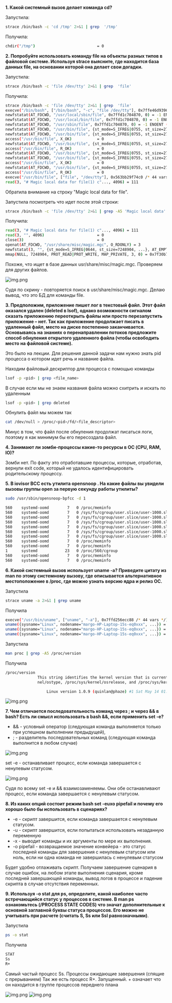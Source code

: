 **1. Какой системный вызов делает команда cd?**

Запустила:
```bash
strace /bin/bash -c 'cd /tmp' 2>&1 | grep  '/tmp'
```

Получила:
```bash
chdir("/tmp")                           = 0
```

**2. Попробуйте использовать команду file на объекты разных типов в файловой системе. Используя strace выясните, где находится база данных file, на основании которой она делает свои догадки.**

Запустила:
```bash
strace /bin/bash -c 'file /dev/tty' 2>&1 | grep  'file'
```

Получила:
```bash
strace /bin/bash -c 'file /dev/tty' 2>&1 | grep  'file'
execve("/bin/bash", ["/bin/bash", "-c", "file /dev/tty"], 0x7ffe46d93960 /* 44 vars */) = 0
newfstatat(AT_FDCWD, "/usr/local/sbin/file", 0x7ffd1c704870, 0) = -1 ENOENT (Нет такого файла или каталога)
newfstatat(AT_FDCWD, "/usr/local/bin/file", 0x7ffd1c704870, 0) = -1 ENOENT (Нет такого файла или каталога)
newfstatat(AT_FDCWD, "/usr/sbin/file", 0x7ffd1c704870, 0) = -1 ENOENT (Нет такого файла или каталога)
newfstatat(AT_FDCWD, "/usr/bin/file", {st_mode=S_IFREG|0755, st_size=27200, ...}, 0) = 0
newfstatat(AT_FDCWD, "/usr/bin/file", {st_mode=S_IFREG|0755, st_size=27200, ...}, 0) = 0
access("/usr/bin/file", X_OK)           = 0
newfstatat(AT_FDCWD, "/usr/bin/file", {st_mode=S_IFREG|0755, st_size=27200, ...}, 0) = 0
access("/usr/bin/file", R_OK)           = 0
newfstatat(AT_FDCWD, "/usr/bin/file", {st_mode=S_IFREG|0755, st_size=27200, ...}, 0) = 0
newfstatat(AT_FDCWD, "/usr/bin/file", {st_mode=S_IFREG|0755, st_size=27200, ...}, 0) = 0
access("/usr/bin/file", X_OK)           = 0
newfstatat(AT_FDCWD, "/usr/bin/file", {st_mode=S_IFREG|0755, st_size=27200, ...}, 0) = 0
access("/usr/bin/file", R_OK)           = 0
execve("/usr/bin/file", ["file", "/dev/tty"], 0x563bb29f74c0 /* 44 vars */) = 0
read(3, "# Magic local data for file(1) c"..., 4096) = 111
```

Обратила внимание на строку "Magic local data for file".

Запустила посмотреть что идет после этой строки:
```bash
strace /bin/bash -c 'file /dev/tty' 2>&1 | grep -A5 'Magic local data'
```

Получила:
```bash
read(3, "# Magic local data for file(1) c"..., 4096) = 111
read(3, "", 4096)                       = 0
close(3)                                = 0
openat(AT_FDCWD, "/usr/share/misc/magic.mgc", O_RDONLY) = 3
newfstatat(3, "", {st_mode=S_IFREG|0644, st_size=7248904, ...}, AT_EMPTY_PATH) = 0
mmap(NULL, 7248904, PROT_READ|PROT_WRITE, MAP_PRIVATE, 3, 0) = 0x7f30b772a000
```

Похоже, что ищет в базе данных usr/share/misc/magic.mgc. Проверяем для других файлов.

![img.png](files/img_23.png)

Судя по скрину - повторяется поиск в usr/share/misc/magic.mgc. Делаю вывод, что это БД для команды file.


**3. Предположим, приложение пишет лог в текстовый файл. Этот файл оказался удален (deleted в lsof), 
однако возможности сигналом сказать приложению переоткрыть файлы или просто перезапустить приложение – нет. 
Так как приложение продолжает писать в удаленный файл, место на диске постепенно заканчивается. 
Основываясь на знаниях о перенаправлении потоков предложите способ обнуления открытого удаленного файла 
(чтобы освободить место на файловой системе).**

Это было на лекции. Для решения данной задачи нам нужно знать pid процесса о котором идет речь и название файла.  

Находим файловый дескриптор для процесса c помощью команды
```bash
lsof -p <pid> | grep <file_name>
```

В случае если мы не знаем названия файла можно схитрить и искать по удаленным 

```bash
lsof -p <pid> | grep deleted
```

Обнулить файл мы можем так
```bash
cat /dev/null > /proc/<pid>/fd/<file_descriptor>
```

Минус в том, что файл после обнуления продолжат писаться логи, поэтому я как минимум бы его пересоздала 
файл.

**4. Занимают ли зомби-процессы какие-то ресурсы в ОС (CPU, RAM, IO)?**

Зомби нет. По факту это отработавшие процессы, которые, отработав, вернули exit code, 
который не удалось идентифицировать родительскому процессу.

**5. В iovisor BCC есть утилита opensnoop . На какие файлы вы увидели вызовы группы open за первую секунду работы утилиты?**

```bash
sudo /usr/sbin/opensnoop-bpfcc -d 1
```

```bash
560    systemd-oomd        7   0 /proc/meminfo
560    systemd-oomd        7   0 /sys/fs/cgroup/user.slice/user-1000.slice/user@1000.service/memory.pressure
560    systemd-oomd        7   0 /sys/fs/cgroup/user.slice/user-1000.slice/user@1000.service/memory.current
560    systemd-oomd        7   0 /sys/fs/cgroup/user.slice/user-1000.slice/user@1000.service/memory.min
560    systemd-oomd        7   0 /sys/fs/cgroup/user.slice/user-1000.slice/user@1000.service/memory.low
560    systemd-oomd        7   0 /sys/fs/cgroup/user.slice/user-1000.slice/user@1000.service/memory.swap.current
560    systemd-oomd        7   0 /sys/fs/cgroup/user.slice/user-1000.slice/user@1000.service/memory.stat
560    systemd-oomd        7   0 /proc/meminfo
560    systemd-oomd        7   0 /proc/meminfo
1      systemd            23   0 /proc/560/cgroup
560    systemd-oomd        7   0 /proc/meminfo
560    systemd-oomd        7   0 /proc/meminfo
```

**6. Какой системный вызов использует uname -a? Приведите цитату из man по этому системному вызову, 
где описывается альтернативное местоположение в /proc, где можно узнать версию ядра и релиз ОС.**

Запустила
```bash
strace uname -a 2>&1 | grep uname
```

Получила
```bash
execve("/usr/bin/uname", ["uname", "-a"], 0x7ffd256ecc88 /* 44 vars */) = 0
uname({sysname="Linux", nodename="margo-HP-Laptop-15s-eq0xxx", ...}) = 0
uname({sysname="Linux", nodename="margo-HP-Laptop-15s-eq0xxx", ...}) = 0
uname({sysname="Linux", nodename="margo-HP-Laptop-15s-eq0xxx", ...}) = 0
```

Запустила
```bash
man proc | grep -A5 /proc/version
```

Получила
```bash
/proc/version
              This string identifies the kernel version that is currently running.  It includes  the  contents  of  /proc/sys/ker‐
              nel/ostype, /proc/sys/kernel/osrelease, and /proc/sys/kernel/version.  For example:

                  Linux version 1.0.9 (quinlan@phaze) #1 Sat May 14 01:51:54 EDT 1994
```
![img.png](files/img_24.png)


**7. Чем отличается последовательность команд через ; и через && в bash? Есть ли смысл использовать в bash &&, 
если применить set -e?**

- && - условный оператор (следующая команда выполняется только при успешном выполнении предыдущей), 
- ;  - разделитель последовательных команд (следующая команда выполнится в любом случае)

![img.png](files/img_26.png)

set -e - останавливает процесс, если команда завершается с ненулевым статусом.

![img.png](files/img_25.png)

Судя по всему set -e и && взаимозаменяемы. Они обе останавливают процесс, если команда завершается с ненулевым статусом. 

**8. Из каких опций состоит режим bash set -euxo pipefail и почему его хорошо было бы использовать в сценариях?**

- -e - скрипт завершится, если команда завершается с ненулевым статусом.
- -u - скрипт завершится, если попытаться использовать незаданную переменную
- -x - выводит команды и их аргументы по мере их выполнения.
- -o pipefail - возвращаемое значение конвейера - это статус последней команды для завершения с ненулевым статусом 
или ноль, если ни одна команда не завершилась с ненулевым статусом

Будет удобно отлаживать скрипт. Получаем завершение сценария в случае ошибок, на любом этапе выполнения сценария, кроме последней завершающей команды,
вывод логов в процессе и падение скрипта в случае отсутствия переменных.  

**9. Используя -o stat для ps, определите, какой наиболее часто встречающийся статус у процессов в системе. 
В man ps ознакомьтесь (/PROCESS STATE CODES) что значат дополнительные к основной заглавной буквы статуса процессов.
Его можно не учитывать при расчете (считать S, Ss или Ssl равнозначными)**.

Запустила
```bash
ps -o stat
```

Получила
```bash
STAT
Ss
R+
```

Самый частый процесс Ss. Процессы ожидающие завершения (спящие с прерыванием)
Так же есть процесс R+. Запущенный. + означает что он находится в группе процессов переднего плана

![img.png](files/img_27.png)
![img.png](files/img_28.png)
